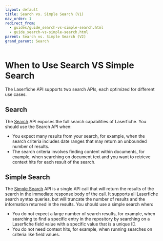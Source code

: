 ```yaml
---
layout: default
title: Search vs. Simple Search (V1)
nav_order: 1
redirect_from:
  - guides/guide_search-vs-simple-search.html
  - guide_search-vs-simple-search.html
parent: Search vs. Simple Search (V2)
grand_parent: Search
---
```

<!--Copyright (c) Laserfiche.
Licensed under the MIT License. See LICENSE in the project root for license information.-->

# When to Use Search VS Simple Search

The Laserfiche API supports two search APIs, each optimized for different use cases.

## Search

The [Search](guide_search.html) API exposes the full search capabilities of Laserfiche. You should use the Search API when:

- You expect many results from your search, for example, when the search criteria includes date ranges that may return an unbounded number of results.
- The search criteria involves finding content within documents, for example, when searching on document text and you want to retrieve context hits for each result of the search.

## Simple Search

The [Simple Search](guide_simple-search.html) API is a single API call that will return the results of the search in the immediate response body of the call. It supports all Laserfiche search syntax queries, but will truncate the number of results and the information returned in the results. You should use a simple search when:

- You do not expect a large number of search results, for example, when searching to find a specific entry in the repository by searching on a Laserfiche field value with a specific value that is a unique ID.
- You do not need context hits, for example, when running searches on criteria like field values.